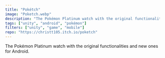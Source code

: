 ```yaml
---
title: "Pokétch"
image: "Poketch.webp"
description: "The Pokémon Platinum watch with the original functionalities and new ones for Android"
tags: ["unity", "android", "pokémon"]
filters: ["unity", "game", "mobile"]
repo: "https://christt105.itch.io/poketch"
---
```

The Pokémon Platinum watch with the original functionalities and new ones for Android.
